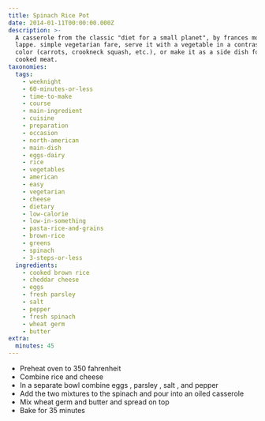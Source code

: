 ```yaml
---
title: Spinach Rice Pot
date: 2014-01-11T00:00:00.000Z
description: >-
  A casserole from the classic "diet for a small planet", by frances moore
  lappe. simple vegetarian fare, serve it with a vegetable in a contrasting
  color (carrots, crookneck squash, etc.), or make it as a side dish for simply
  cooked meat.
taxonomies:
  tags:
    - weeknight
    - 60-minutes-or-less
    - time-to-make
    - course
    - main-ingredient
    - cuisine
    - preparation
    - occasion
    - north-american
    - main-dish
    - eggs-dairy
    - rice
    - vegetables
    - american
    - easy
    - vegetarian
    - cheese
    - dietary
    - low-calorie
    - low-in-something
    - pasta-rice-and-grains
    - brown-rice
    - greens
    - spinach
    - 3-steps-or-less
  ingredients:
    - cooked brown rice
    - cheddar cheese
    - eggs
    - fresh parsley
    - salt
    - pepper
    - fresh spinach
    - wheat germ
    - butter
extra:
  minutes: 45
---
```

 - Preheat oven to 350 fahrenheit
 - Combine rice and cheese
 - In a separate bowl combine eggs , parsley , salt , and pepper
 - Add the two mixtures to the spinach and pour into an oiled casserole
 - Mix wheat germ and butter and spread on top
 - Bake for 35 minutes
